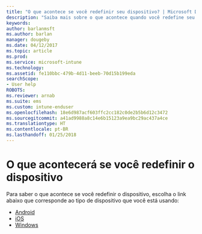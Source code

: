```yaml
---
title: "O que acontece se você redefinir seu dispositivo? | Microsoft Docs"
description: "Saiba mais sobre o que acontece quando você redefine seu dispositivo para cada uma das plataformas com suporte do Intune."
keywords: 
author: barlanmsft
ms.author: barlan
manager: dougeby
ms.date: 04/12/2017
ms.topic: article
ms.prod: 
ms.service: microsoft-intune
ms.technology: 
ms.assetid: fe110bbc-479b-4d11-beeb-70d15b199eda
searchScope:
- User help
ROBOTS: 
ms.reviewer: arnab
ms.suite: ems
ms.custom: intune-enduser
ms.openlocfilehash: 18e6d987acf603ffc2cc182c0de2b5b6d12c3472
ms.sourcegitcommit: a41ad9988a8c14e6b15123a9ea9bc29ac437a4ce
ms.translationtype: HT
ms.contentlocale: pt-BR
ms.lasthandoff: 01/25/2018
---
```

# <a name="what-happens-if-you-reset-your-device"></a>O que acontecerá se você redefinir o dispositivo

Para saber o que acontece se você redefinir o dispositivo, escolha o link abaixo que corresponde ao tipo de dispositivo que você está usando:

- [Android](what-happens-if-you-reset-your-device-using-the-company-portal-android.md)
- [iOS](what-happens-if-you-reset-your-device-using-the-company-portal-ios.md)
- [Windows](what-happens-if-you-reset-your-device-using-the-company-portal-windows.md)
